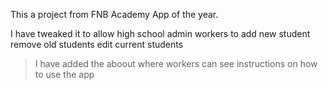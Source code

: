This a project from FNB Academy App of the year. 

I have tweaked it to allow high school admin workers to 
add new student
remove old students
edit current students 
>I have added the aboout where workers can see instructions on how to use the app

